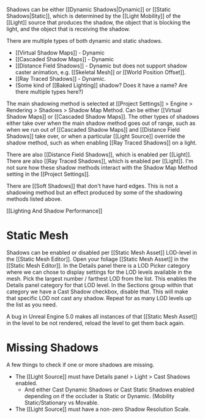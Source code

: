 Shadows can be either [[Dynamic Shadows|Dynamic]] or [[Static Shadows|Static]], which is determined by the [[Light Mobility]] of the [[Light]] source that produces the shadow, the object that is blocking the light, and the object that is receiving the shadow.

There are multiple types of both dynamic and static shadows.
- [[Virtual Shadow Maps]] - Dynamic
- [[Cascaded Shadow Maps]] - Dynamic
- [[Distance Field Shadows]] - Dynamic but does not support shadow caster animation, e.g. [[Skeletal Mesh]] or [[World Position Offset]].
- [[Ray Traced Shadows]] - Dynamic.
- (Some kind of [[Baked Lighting]] shadow? Does it have a name? Are there multiple types here?)

The main shadowing method is selected at [[Project Settings]] > Engine > Rendering > Shadows > Shadow Map Method.
Can be either [[Virtual Shadow Maps]] or [[Cascaded Shadow Maps]].
The other types of shadows either take over when the main shadow method goes out of range,
such as when we run out of [[Cascaded Shadow Maps]] and [[Distance Field Shadows]] take over,
or when a particular [[Light Source]] override the shadow method,
such as when enabling [[Ray Traced Shadows]] on a light.

There are also [[Distance Field Shadows]], which is enabled per [[Light]].
There are also [[Ray Traced Shadows]], which is enabled per [[Light]].
I'm not sure how these shadow methods interact with the Shadow Map Method setting in the [[Project Settings]].

There are [[Soft Shadows]] that don't have hard edges.
This is not a shadowing method but an effect produced by some of the shadowing methods listed above.

[[Lighting And Shadow Performance]]


# Static Mesh

Shadows can be enabled or disabled per [[Static Mesh Asset]] LOD-level in the [[Static Mesh Editor]].
Open your foliage [[Static Mesh Asset]] in the [[Static Mesh Editor]].
In the Details panel there is a LOD Picker category where we can chose to display settings for the LOD levels available in the mesh.
Pick the largest number / farthest LOD from the list.
This enables the Details panel category for that LOD level.
In the Sections group within that category we have a Cast Shadow checkbox, disable that.
This will make that specific LOD not cast any shadow.
Repeat for as many LOD levels up the list as you need.

A bug in Unreal Engine 5.0 makes all instances of that [[Static Mesh Asset]] in the level to be not rendered, reload the level to get them back again.


# Missing Shadows

A few things to check if one or more shadows are missing.
- The [[Light Source]] must have Details panel > Light > Cast Shadows enabled.
	- And either Cast Dynamic Shadows or Cast Static Shadows enabled depending on if the occluder is Static or Dynamic. (Mobility Static/Stationary vs Movable.
- The [[Light Source]] must have a non-zero Shadow Resolution Scale.


